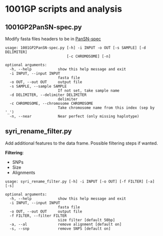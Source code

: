 # 1001GP scripts and analysis

## 1001GP2PanSN-spec.py
Modify fasta files headers to be in [PanSN-spec](https://github.com/pangenome/PanSN-spec)

```
usage: 1001GP2PanSN-spec.py [-h] -i INPUT -o OUT [-s SAMPLE] [-d DELIMITER]
                            [-c CHROMOSOME] [-n]

optional arguments:
  -h, --help            show this help message and exit
  -i INPUT, --input INPUT
                        fasta file
  -o OUT, --out OUT     output file
  -s SAMPLE, --sample SAMPLE
                        If not set, take sample name
  -d DELIMITER, --delimiter DELIMITER
                        delimiter
  -c CHROMOSOME, --chromosome CHROMOSOME
                        Take chromosome name from this index (sep by '_')
  -n, --near            Near perfect (only missing haplotype)

```


## syri_rename_filter.py
Add additional features to the data frame. Possible filtering steps if wanted.  

**Filtering**:  
- SNPs
- Size
- Alignments 
```
usage: syri_rename_filter.py [-h] -i INPUT [-o OUT] [-f FILTER] [-a] [-s]

optional arguments:
  -h, --help            show this help message and exit
  -i INPUT, --input INPUT
                        fasta file
  -o OUT, --out OUT     output file
  -f FILTER, --filter FILTER
                        size filter [default 50bp]
  -a, --al              remove alignment [default on]
  -s, --snp             remove SNPS [default on]
```